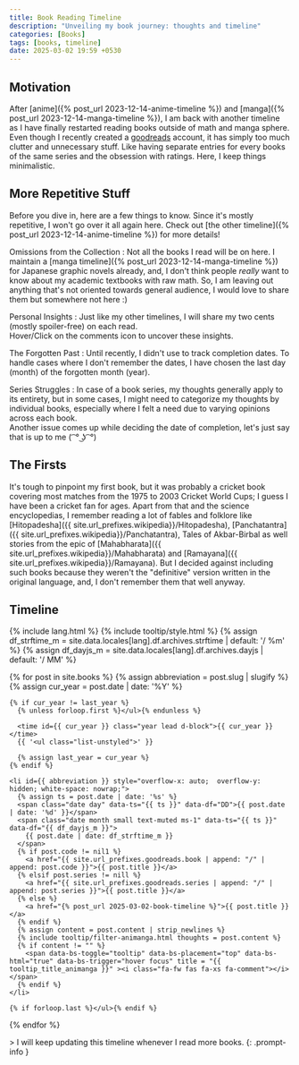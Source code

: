 ```yaml
---
title: Book Reading Timeline
description: "Unveiling my book journey: thoughts and timeline"
categories: [Books]
tags: [books, timeline]
date: 2025-03-02 19:59 +0530
---
```

## Motivation
After [anime]({% post_url 2023-12-14-anime-timeline %}) and [manga]({% post_url 2023-12-14-manga-timeline %}), I am back with another timeline as I have finally restarted reading books outside of math and manga sphere. 
Even though I recently created a [goodreads](https://www.goodreads.com/wrath3435) account, it has simply too much clutter and unnecessary stuff. Like having separate entries for every books of the same series and the obsession with ratings. Here, I keep things minimalistic.

## More Repetitive Stuff
Before you dive in, here are a few things to know. Since it's mostly repetitive, I won't go over it all again here. Check out [the other timeline]({% post_url 2023-12-14-anime-timeline %}) for more details!

Omissions from the Collection
: Not all the books I read will be on here. I maintain a [manga timeline]({% post_url 2023-12-14-manga-timeline %}) for Japanese graphic novels already, and, I don't think people _really_ want to know about my academic textbooks with raw math. So, I am leaving out anything that's not oriented towards general audience, I would love to share them but somewhere not here :)

Personal Insights
: Just like my other timelines, I will share my two cents (mostly spoiler-free) on each read.\
Hover/Click on the comments icon to uncover these insights.

The Forgotten Past
: Until recently, I didn't use to track completion dates. To handle cases where I don't remember the dates, I have chosen the last day (month) of the forgotten month (year).

Series Struggles
: In case of a book series, my thoughts generally apply to its entirety, but in some cases, I might need to categorize my thoughts by individual books, especially where I felt a need due to varying opinions across each book.\
Another issue comes up while deciding the date of completion, let's just say that is up to me ( ͡ ° ͜ʖ ͡ °)

## The Firsts
It's tough to pinpoint my first book, but it was probably a cricket book covering most matches from the 1975 to 2003 Cricket World Cups; I guess I have been a cricket fan for ages. Apart from that and the science encyclopedias, I remember reading a lot of fables and folklore like [Hitopadesha]({{ site.url_prefixes.wikipedia}}/Hitopadesha), [Panchatantra]({{ site.url_prefixes.wikipedia}}/Panchatantra), Tales of Akbar-Birbal as well stories from the epic of [Mahabharata]({{ site.url_prefixes.wikipedia}}/Mahabharata) and [Ramayana]({{ site.url_prefixes.wikipedia}}/Ramayana). But I decided against including such books because they weren't the "definitive" version written in the original language, and, I don't remember them that well anyway.

## Timeline

{% include lang.html %}
{% include tooltip/style.html %}
{% assign df_strftime_m = site.data.locales[lang].df.archives.strftime | default: '/ %m' %}
{% assign df_dayjs_m = site.data.locales[lang].df.archives.dayjs | default: '/ MM' %}

<div class="pl-xl-3">
  {% for post in site.books %}
    {% assign abbreviation = post.slug | slugify %}
    {% assign cur_year = post.date | date: '%Y' %}

    {% if cur_year != last_year %}
      {% unless forloop.first %}</ul>{% endunless %}

      <time id={{ cur_year }} class="year lead d-block">{{ cur_year }}</time>
      {{ '<ul class="list-unstyled">' }}

      {% assign last_year = cur_year %}
    {% endif %}

    <li id={{ abbreviation }} style="overflow-x: auto;  overflow-y: hidden; white-space: nowrap;">
      {% assign ts = post.date | date: '%s' %}
      <span class="date day" data-ts="{{ ts }}" data-df="DD">{{ post.date | date: '%d' }}</span>
      <span class="date month small text-muted ms-1" data-ts="{{ ts }}" data-df="{{ df_dayjs_m }}">
        {{ post.date | date: df_strftime_m }}
      </span>
      {% if post.code != nil1 %}
        <a href="{{ site.url_prefixes.goodreads.book | append: "/" | append: post.code }}">{{ post.title }}</a>
      {% elsif post.series != nill %}
        <a href="{{ site.url_prefixes.goodreads.series | append: "/" | append: post.series }}">{{ post.title }}</a>
      {% else %}
        <a href="{% post_url 2025-03-02-book-timeline %}">{{ post.title }}</a>
      {% endif %}
      {% assign content = post.content | strip_newlines %}
      {% include tooltip/filter-animanga.html thoughts = post.content %}
      {% if content != "" %}
        <span data-bs-toggle="tooltip" data-bs-placement="top" data-bs-html="true" data-bs-trigger="hover focus" title = "{{ tooltip_title_animanga }}" ><i class="fa-fw fas fa-xs fa-comment"></i></span>
      {% endif %}
    </li>

    {% if forloop.last %}</ul>{% endif %}
  {% endfor %}
</div>
> I will keep updating this timeline whenever I read more books.
{: .prompt-info }
